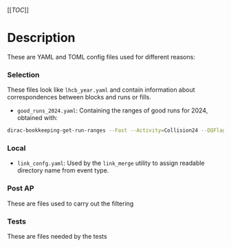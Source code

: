 [[_TOC_]]

# Description

These are YAML and TOML config files used for different reasons:

### Selection 

These files look like `lhcb_year.yaml` and contain information about correspondences
between blocks and runs or fills.

- `good_runs_2024.yaml`: Containing the ranges of good runs for 2024, obtained with:

```bash
dirac-bookkeeping-get-run-ranges --Fast --Activity=Collision24 --DQFlag=OK --RunGap=1
```

### Local 

- `link_confg.yaml`: Used by the `link_merge` utility to assign readable directory name from event type.

### Post AP

These are files used to carry out the filtering

### Tests

These are files needed by the tests
